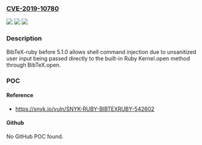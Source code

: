 ### [CVE-2019-10780](https://cve.mitre.org/cgi-bin/cvename.cgi?name=CVE-2019-10780)
![](https://img.shields.io/static/v1?label=Product&message=BibTeX-ruby&color=blue)
![](https://img.shields.io/static/v1?label=Version&message=n%2Fa&color=blue)
![](https://img.shields.io/static/v1?label=Vulnerability&message=Command%20Injection&color=brighgreen)

### Description

BibTeX-ruby before 5.1.0 allows shell command injection due to unsanitized user input being passed directly to the built-in Ruby Kernel.open method through BibTeX.open.

### POC

#### Reference
- https://snyk.io/vuln/SNYK-RUBY-BIBTEXRUBY-542602

#### Github
No GitHub POC found.

